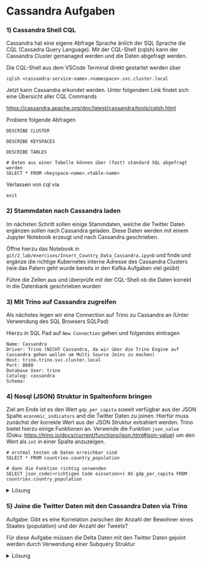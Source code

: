 # Cassandra Aufgaben

### 1) Cassandra Shell CQL

Cassandra hat eine eigene Abfrage Sprache änlich der SQL Sprache die CQL (Cassadra Query Language).
Mit der CQL-Shell (cqlsh) kann der Cassandra Cluster gemanaged werden und die Daten abgefragt werden.

Die CQL-Shell aus dem VSCode Terminal direkt gestartet werden über

```
cqlsh <cassandra-service-name>.<namespace>.svc.cluster.local
```

Jetzt kann Cassandra erkundet werden. Unter folgendem Link findet sich eine Übersicht aller CQL Commands

https://cassandra.apache.org/doc/latest/cassandra/tools/cqlsh.html

Probiere folgende Abfragen

```
DESCRIBE CLUSTER

DESCRIBE KEYSPACES

DESCRIBE TABLES

# Daten aus einer Tabelle können über (fast) standard SQL abgefragt werden
SELECT * FROM <keyspace-name>.<table-name>
```

Verlassen von cql via

```
exit
```

### 2) Stammdaten nach Cassandra laden

Im nächsten Schritt sollen einige Stammdaten, welche die Twitter Daten ergänzen sollen nach Cassandra geladen.
Diese Daten werden mit einem Jupyter Notebook erzeugt und nach Cassandra geschrieben.

Öffne hierzu das Notebook in `git/2_lab/exercises/Insert_Country_Data_Cassandra.ipynb` und finde und ergänze die richtige Kubernetes interne Adresse des Cassandra Clusters (wie das Patern geht wurde bereits in den Kafka Aufgaben viel geübt)

Führe die Zellen aus und überprüfe mit der CQL-Shell ob die Daten korrekt in die Datenbank geschrieben wurden

### 3) Mit Trino auf Cassandra zugreifen

Als nächstes legen wir eine Connection auf Trino zu Cassandra an (Unter Verwendung des SQL Browsers SQLPad)

Hierzu in SQL Pad auf `New Connection` gehen und folgendes eintragen

```
Name: Cassandra
Driver: Trino (NICHT Cassandra, da wir über die Trino Engine auf Cassandra gehen wollen um Multi Source Joins zu machen)
Host: trino.trino.svc.cluster.local
Port: 8080
Database User: trino
Catalog: cassandra
Schema:
```

### 4) Nosql (JSON) Struktur in Spaltenform bringen

Ziel am Ende ist es den Wert `gdp_per_capita` soweit verfügbar aus der JSON Spalte `economic_indicators` and die Twitter Daten zu joinen.
Hierfür muss zunächst der korrekte Wert aus der JSON Struktur extrahiert werden. Trino bietet hierzu einige Funktionen an.
Verwende die Funktion `json_value` (Doku: https://trino.io/docs/current/functions/json.html#json-value) um den Wert als `int` in einer Spalte anzuzeigen.

```
# erstmal testen ob Daten erreichbar sind
SELECT * FROM countries.country_population

# dann die Funktion richtig verwenden
SELECT json_code(<richtigen Code einsetzen>) AS gdp_per_capita FROM countries.country_population
```

<details>
<summary>Lösung</summary>
<p>

```

select
  code,
  population,
  json_value(economic_indicators,'lax $.gdp_per_capita.value' RETURNING int) AS gdp_per_capita
from countries.country_population

```

</details>
</p>

### 5) Joine die Twitter Daten mit den Cassandra Daten via Trino

Aufgabe: Gibt es eine Korrelation zwischen der Anzahl der Bewohner eines Staates (population) und der Anzahl der Tweets?

Für diese Aufgabe müssen die Delta Daten mit den Twitter Daten gejoint werden durch Verwendung einer Subquery Struktur

<details>
<summary>Lösung</summary>
<p>

```
SELECT a.user_location as "country", a.population, a.gdp_per_capita as "gdp" , count(*) as "TweetCount" FROM
(
    SELECT delta.user_name,delta.created_at,delta.user_location,delta.language, cassandra.population, cassandra.gdp_per_capita FROM delta.data.twitter delta
    LEFT JOIN (
        SELECT
        code,
        population,
        json_value(economic_indicators,'lax $.gdp_per_capita.value' RETURNING int) AS gdp_per_capita
        FROM cassandra.countries.country_population
    ) cassandra
    ON delta.language=cassandra.code
    ) a
GROUP BY a.user_location, a.population, a.gdp_per_capita
ORDER BY a.population
```

</details>
</p>
